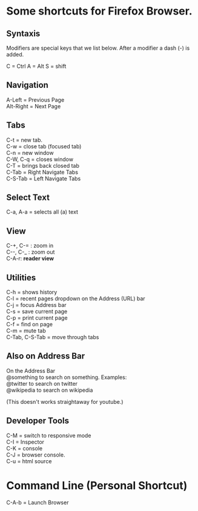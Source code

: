 # Some shortcuts for Firefox Browser.   
   
## Syntaxis   
Modifiers are special keys that we list below.
After a modifier a dash (-) is added.    

C = Ctrl
A = Alt
S = shift
  
## Navigation   
A-Left = Previous Page   
Alt-Right = Next Page   
   
## Tabs   
C-t = new tab.   
C-w = close tab (focused tab)   
C-n = new window   
C-W, C-q = closes window    
C-T = brings back closed tab   
C-Tab = Right Navigate Tabs   
C-S-Tab = Left Navigate Tabs   
  
## Select Text   
C-a, A-a = selects all (a) text   
   
## View   
C-+, C-= : zoom in   
C--, C-_ : zoom out   
C-A-r: **reader view**   
## Utilities   
C-h = shows history   
C-l = recent pages dropdown on the Address (URL) bar   
C-j = focus Address bar    
C-s = save current page   
C-p = print current page   
C-f = find on page   
C-m = mute tab   
C-Tab, C-S-Tab = move through tabs   
   
## Also on Address Bar   
On the Address Bar   
@something to search on something. Examples:   
@twitter to search on twitter   
@wikipedia to search on wikipedia   
   
(This doesn't works straightaway for youtube.)   
   
## Developer Tools   
C-M = switch to responsive mode   
C-I = Inspector   
C-K = console   
C-J = browser console.   
C-u = html source   
   
# Command Line (Personal Shortcut)   
C-A-b = Launch Browser   
